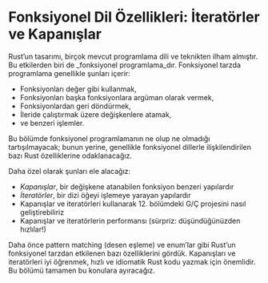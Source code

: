 # Fonksiyonel Dil Özellikleri: İteratörler ve Kapanışlar

Rust’un tasarımı, birçok mevcut programlama dili ve teknikten ilham almıştır. Bu etkilerden biri de _fonksiyonel programlama_dır. Fonksiyonel tarzda programlama genellikle şunları içerir:

- Fonksiyonları değer gibi kullanmak,
- Fonksiyonları başka fonksiyonlara argüman olarak vermek,
- Fonksiyonlardan geri döndürmek,
- İleride çalıştırmak üzere değişkenlere atamak,
- ve benzeri işlemler.

Bu bölümde fonksiyonel programlamanın ne olup ne olmadığı tartışılmayacak; bunun yerine, genellikle fonksiyonel dillerle ilişkilendirilen bazı Rust özelliklerine odaklanacağız.

Daha özel olarak şunları ele alacağız:

- _Kapanışlar_, bir değişkene atanabilen fonksiyon benzeri yapılardır
- _İteratörler_, bir dizi öğeyi işlemeye yarayan yapılardır
- Kapanışlar ve iteratörleri kullanarak 12. bölümdeki G/Ç projesini nasıl geliştirebiliriz
- Kapanışlar ve iteratörlerin performansı (sürpriz: düşündüğünüzden hızlılar!)

Daha önce pattern matching (desen eşleme) ve enum’lar gibi Rust’un fonksiyonel tarzdan etkilenen bazı özelliklerini gördük. Kapanışları ve iteratörleri iyi öğrenmek, hızlı ve idiomatik Rust kodu yazmak için önemlidir. Bu bölümü tamamen bu konulara ayıracağız.
